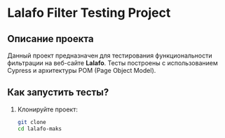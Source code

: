 # Lalafo Filter Testing Project

## Описание проекта
Данный проект предназначен для тестирования функциональности фильтрации на веб-сайте **Lalafo**. Тесты построены с использованием Cypress и архитектуры POM (Page Object Model).

## Как запустить тесты?
1. Клонируйте проект:
   ```bash
   git clone 
   cd lalafo-maks
